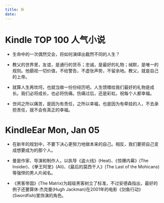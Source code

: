 ```yaml
---
title: 杂
date: 
---
```


# Kindle TOP 100 人气小说

- 生命中的一次偶然交会，将如何演绎出截然不同的人生？

- 教父的世界里，友谊，是通行的货币；忠诚，是最好的礼物；缄默，是唯一的规则。他藐视一切价值，不给警告，不虚张声势，不留余地。教父，就是自己的上帝。

- 就算人生再坎坷，也就当做一份份经历吧。人生馈赠给我们最好的礼物是成长。我们必将成长，也必将伤痛。伤痛过后，还是彩虹。祝每个人都幸福。

- 世间之所以痛苦，是因为有责任，之所以幸福，也是因为有牵挂的人，不去承担责任，就不会有真正的幸福。


# KindleEar Mon, Jan 05

- 在新年的规划中，不要下决心更努力地做本来的自己。相反，我们要把自己变成想要成为的那个人。

- 曼是作家、导演和制作人，以执导《盗火线》(Heat)、《惊爆内幕》(The Insider)、《拳王阿里》(Ali)、《最后的莫西干人》(The Last of the Mohicans)等强悍的男人片闻名。

- 《黑客帝国》(The Matrix)为超级黑客树立了标准，不过安德森指出，最好的例子还要算休·杰克曼(Hugh Jackman)在2001年的电影《剑鱼行动》(Swordfish)里饰演的角色。